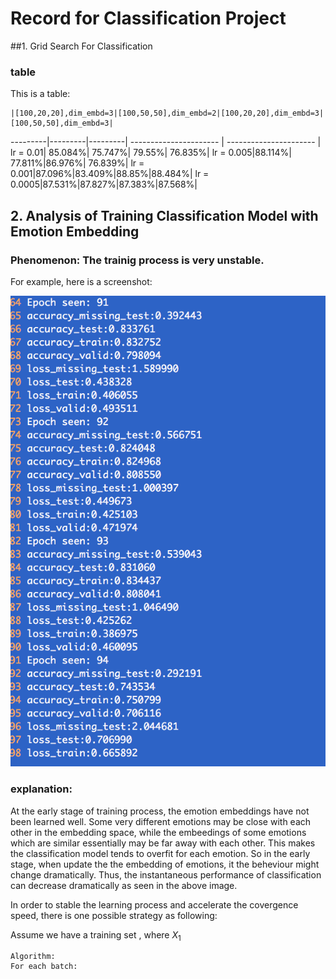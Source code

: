 # Record for Classification Project

##1. Grid Search For Classification
### table
This is a table:

    |[100,20,20],dim_embd=3|[100,50,50],dim_embd=2|[100,20,20],dim_embd=3|[100,50,50],dim_embd=3|
---------|---------|---------| ---------------------- | ---------------------- |    
lr = 0.01| 85.084%| 75.747%| 79.55%| 76.835%| 
lr = 0.005|88.114%| 77.811%|86.976%| 76.839%| 
lr = 0.001|87.096%|83.409%|88.85%|88.484%| 
lr = 0.0005|87.531%|87.827%|87.383%|87.568%|


## 2. Analysis of Training Classification Model with Emotion Embedding

### Phenomenon: The trainig process is very unstable.
For example, here is a screenshot:

![General preferences pane](./figs/screen1.png)

### explanation:
At the early stage of training process, the emotion embeddings have not been learned well. Some very different emotions may be close with each other in the embedding space, while the embeedings of some emotions which are similar essentially may be far away with each other. This makes the classification model tends to overfit for each emotion. So in the early stage, when update the the embedding of emotions, it the beheviour might change dramatically. Thus, the instantaneous performance of classification can decrease dramatically as seen in the above image. 

In order to stable the learning process and accelerate the covergence speed, there is one possible strategy as following:

Assume we have a training set <math>X={X_1,X_2}</math>, where $X_1$

```
Algorithm:
For each batch:
	

```








